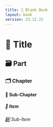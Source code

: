 ```yaml
---
title: 📔 Blank Book
layout: book
version: 23.12.22
---
```


# 📔 Title

## 🗃️ Part

### 🗂️ Chapter

#### 📑 Sub-Chapter

##### 📃 Item

###### #️⃣ Sub-Item